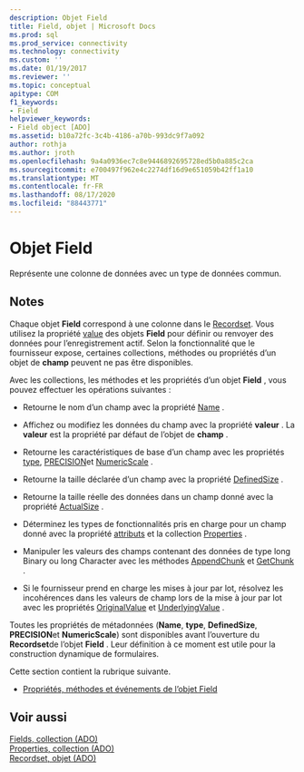 ```yaml
---
description: Objet Field
title: Field, objet | Microsoft Docs
ms.prod: sql
ms.prod_service: connectivity
ms.technology: connectivity
ms.custom: ''
ms.date: 01/19/2017
ms.reviewer: ''
ms.topic: conceptual
apitype: COM
f1_keywords:
- Field
helpviewer_keywords:
- Field object [ADO]
ms.assetid: b10a72fc-3c4b-4186-a70b-993dc9f7a092
author: rothja
ms.author: jroth
ms.openlocfilehash: 9a4a0936ec7c8e9446892695728ed5b0a885c2ca
ms.sourcegitcommit: e700497f962e4c2274df16d9e651059b42ff1a10
ms.translationtype: MT
ms.contentlocale: fr-FR
ms.lasthandoff: 08/17/2020
ms.locfileid: "88443771"
---
```

# <a name="field-object"></a>Objet Field
Représente une colonne de données avec un type de données commun.  
  
## <a name="remarks"></a>Notes  
 Chaque objet **Field** correspond à une colonne dans le [Recordset](../../../ado/reference/ado-api/recordset-object-ado.md). Vous utilisez la propriété [value](../../../ado/reference/ado-api/value-property-ado.md) des objets **Field** pour définir ou renvoyer des données pour l’enregistrement actif. Selon la fonctionnalité que le fournisseur expose, certaines collections, méthodes ou propriétés d’un objet de **champ** peuvent ne pas être disponibles.  
  
 Avec les collections, les méthodes et les propriétés d’un objet **Field** , vous pouvez effectuer les opérations suivantes :  
  
-   Retourne le nom d’un champ avec la propriété [Name](../../../ado/reference/ado-api/name-property-ado.md) .  
  
-   Affichez ou modifiez les données du champ avec la propriété **valeur** . La **valeur** est la propriété par défaut de l’objet de **champ** .  
  
-   Retourne les caractéristiques de base d’un champ avec les propriétés [type](../../../ado/reference/ado-api/type-property-ado.md), [PRECISION](../../../ado/reference/ado-api/precision-property-ado.md)et [NumericScale](../../../ado/reference/ado-api/numericscale-property-ado.md) .  
  
-   Retourne la taille déclarée d’un champ avec la propriété [DefinedSize](../../../ado/reference/ado-api/definedsize-property.md) .  
  
-   Retourne la taille réelle des données dans un champ donné avec la propriété [ActualSize](../../../ado/reference/ado-api/actualsize-property-ado.md) .  
  
-   Déterminez les types de fonctionnalités pris en charge pour un champ donné avec la propriété [attributs](../../../ado/reference/ado-api/attributes-property-ado.md) et la collection [Properties](../../../ado/reference/ado-api/properties-collection-ado.md) .  
  
-   Manipuler les valeurs des champs contenant des données de type long Binary ou long Character avec les méthodes [AppendChunk](../../../ado/reference/ado-api/appendchunk-method-ado.md) et [GetChunk](../../../ado/reference/ado-api/getchunk-method-ado.md) .  
  
-   Si le fournisseur prend en charge les mises à jour par lot, résolvez les incohérences dans les valeurs de champ lors de la mise à jour par lot avec les propriétés [OriginalValue](../../../ado/reference/ado-api/originalvalue-property-ado.md) et [UnderlyingValue](../../../ado/reference/ado-api/underlyingvalue-property.md) .  
  
 Toutes les propriétés de métadonnées (**Name**, **type**, **DefinedSize**, **PRECISION**et **NumericScale**) sont disponibles avant l’ouverture du **Recordset**de l’objet **Field** . Leur définition à ce moment est utile pour la construction dynamique de formulaires.  
  
 Cette section contient la rubrique suivante.  
  
-   [Propriétés, méthodes et événements de l’objet Field](../../../ado/reference/ado-api/field-object-properties-methods-and-events.md)  
  
## <a name="see-also"></a>Voir aussi  
 [Fields, collection (ADO)](../../../ado/reference/ado-api/fields-collection-ado.md)   
 [Properties, collection (ADO)](../../../ado/reference/ado-api/properties-collection-ado.md)   
 [Recordset, objet (ADO)](../../../ado/reference/ado-api/recordset-object-ado.md)
